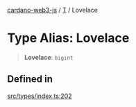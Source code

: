 [cardano-web3-js](../../../index.md) / [T](../index.md) / Lovelace

# Type Alias: Lovelace

> **Lovelace**: `bigint`

## Defined in

[src/types/index.ts:202](https://github.com/xray-network/cardano-web3-js/blob/c2cd49478a527b9b57b4028f4ad7add1c4bff5b8/src/types/index.ts#L202)
